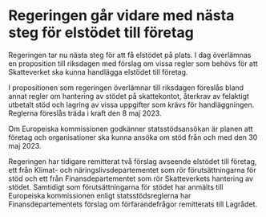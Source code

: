 # Regeringen går vidare med nästa steg för elstödet till företag

Regeringen tar nu nästa steg för att få elstödet på plats. I dag överlämnas en proposition till riksdagen med förslag om vissa regler som behövs för att Skatteverket ska kunna handlägga elstödet till företag.

I propositionen som regeringen överlämnar till riksdagen föreslås bland annat regler om hantering av stödet på skattekontot, återkrav av felaktigt utbetalt stöd och lagring av vissa uppgifter som krävs för handläggningen. Reglerna föreslås träda i kraft den 8 maj 2023.

Om Europeiska kommissionen godkänner statsstödsansökan är planen att företag och organisationer ska kunna ansöka om stöd från och med den 30 maj 2023.

Regeringen har tidigare remitterat två förslag avseende elstödet till företag, ett från Klimat- och näringslivsdepartementet som rör förutsättningarna för stöd och ett från Finans­departementet som rör Skatteverkets hantering av stödet. Samtidigt som förutsättningarna för stödet har anmälts till Europeiska kommissionen enligt statsstödsreglerna har Finansdepartementets förslag om förfarandefrågor remitterats till Lagrådet.
